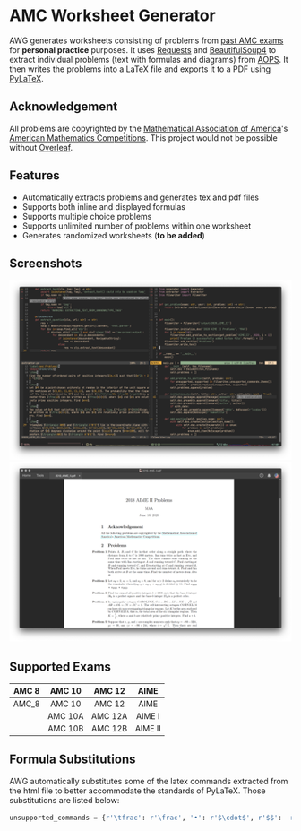 # AMC Worksheet Generator

AWG generates worksheets consisting of problems from [past AMC exams](https://artofproblemsolving.com/wiki/index.php/AMC_Problems_and_Solutions) for **personal practice** purposes. It uses [Requests](https://requests.readthedocs.io/en/master/) and [BeautifulSoup4](https://www.crummy.com/software/BeautifulSoup/bs4/doc/) to extract individual problems (text with formulas and diagrams) from [AOPS](https://artofproblemsolving.com/wiki/index.php/AMC_Problems_and_Solutions). It then writes the problems into a LaTeX file and exports it to a PDF using [PyLaTeX](https://jeltef.github.io/PyLaTeX/current/).

## Acknowledgement

All problems are copyrighted by the [Mathematical Association of America](https://www.maa.org/)'s [American Mathematics Competitions](https://www.maa.org/math-competitions). This project would not be possible without [Overleaf](https://www.overleaf.com/).

## Features

- Automatically extracts problems and generates tex and pdf files
- Supports both inline and displayed formulas
- Supports multiple choice problems
- Supports unlimited number of problems within one worksheet
- Generates randomized worksheets (**to be added**)

## Screenshots

![Code](assets/example_code.png)
![Output](assets/example_pdf.png?)

## Supported Exams

|AMC 8|AMC 10|AMC 12|AIME|
|:---:|:---:|:---:|:---:|
|AMC_8|AMC 10|AMC 12|AIME|
||AMC 10A|AMC 12A|AIME I|
||AMC 10B|AMC 12B|AIME II|

## Formula Substitutions

AWG automatically substitutes some of the latex commands extracted from the html file to better accommodate the standards of PyLaTeX. Those substitutions are listed below:

```python
unsupported_commands = {r'\tfrac': r'\frac', '•': r'$\cdot$', r'$$':  r'$\$'}
```
